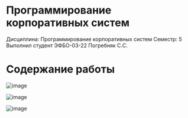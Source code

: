 # Программирование корпоративных систем


Дисциплина: Программирование корпоративных систем
Семестр: 5
Выполнил студент ЭФБО-03-22 Погребняк С.C.

# Содержание работы

![image](https://github.com/user-attachments/assets/9acd24ed-1f9e-4575-9266-f05903244fde)

![image](https://github.com/user-attachments/assets/6fb217f1-0396-4736-ad1b-9cb7935923ff)

![image](https://github.com/user-attachments/assets/1b515310-45f6-4e73-af2c-262b17c63e68)
